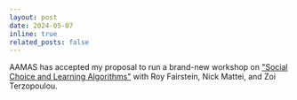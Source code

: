 ```yaml
---
layout: post
date: 2024-05-07
inline: true
related_posts: false
---
```


AAMAS has accepted my proposal to run a brand-new workshop on <a href="https://sites.google.com/view/scala24/">"Social Choice and Learning Algorithms"</a> with Roy Fairstein, Nick Mattei, and Zoi Terzopoulou. 
